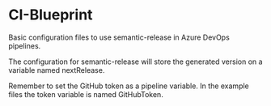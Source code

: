 # CI-Blueprint

Basic configuration files to use semantic-release in Azure DevOps pipelines.

The configuration for semantic-release will store the generated version on a variable named nextRelease.

Remember to set the GitHub token as a pipeline variable. In the example files the token variable is named GitHubToken.
